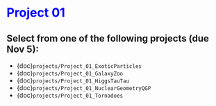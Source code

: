 # <span style="color: blue;"><b>Project 01</b></span>

## Select from one of the following projects (due Nov 5):

* {doc}`projects/Project_01_ExoticParticles`
* {doc}`projects/Project_01_GalaxyZoo`
* {doc}`projects/Project_01_HiggsTauTau`
* {doc}`projects/Project_01_NuclearGeometryQGP`
* {doc}`projects/Project_01_Tornadoes`

